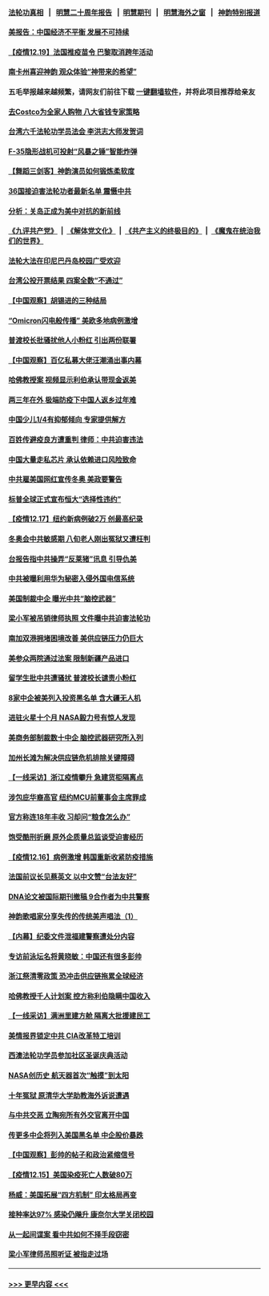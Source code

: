 #### [法轮功真相](https://github.com/gfw-breaker/truth/blob/master/README.md?t=0) &nbsp;&nbsp;|&nbsp;&nbsp; [明慧二十周年报告](https://github.com/gfw-breaker/mh-reports/blob/master/README.md?t=0) &nbsp;&nbsp;|&nbsp;&nbsp;[明慧期刊](https://github.com/gfw-breaker/mh-qikan) &nbsp;&nbsp;|&nbsp;&nbsp; [明慧海外之窗](https://github.com/gfw-breaker/mh-news/blob/master/README.md?t=0) &nbsp;&nbsp;|&nbsp;&nbsp; [神韵特别报道](https://github.com/gfw-breaker/mh-news/blob/master/shenyun.md?t=0)
#### [美报告：中国经济不平衡 发展不可持续](../pages/nf4514/n13433684.md?t=12200500) 
#### [【疫情12.19】法国推疫苗令 巴黎取消跨年活动](../pages/nf4514/n13446348.md?t=12200500) 
#### [南卡州喜迎神韵 观众体验“神带来的希望”](../pages/nf4514/n13446209.md?t=12200500) 
#### 五毛举报越来越频繁，请网友们前往下载 [一键翻墙软件](https://github.com/gfw-breaker/ssr-accounts)，并将此项目推荐给亲友
#### [去Costco为全家人购物 八大省钱专家策略](../pages/nf4514/n13442879.md?t=12200500) 
#### [台湾六千法轮功学员法会 李洪志大师发贺词](../pages/nf4514/n13445742.md?t=12200500) 
#### [F-35隐形战机可投射“风暴之锤”智能炸弹](../pages/nf4514/n13440113.md?t=12200500) 
#### [【舞蹈三剑客】神韵演员如何锻炼柔软度](../pages/nf4514/n13445808.md?t=12200500) 
#### [36国接迫害法轮功者最新名单 震慑中共](../pages/nf4514/n13445909.md?t=12200500) 
#### [分析：关岛正成为美中对抗的新前线](../pages/nf4514/n13445807.md?t=12200500) 
#### [《九评共产党》](https://github.com/begood0513/9ping.md/blob/master/README.md) &nbsp;|&nbsp; [《解体党文化》](../../../../jtdwh.md/blob/master/README.md)  &nbsp;|&nbsp; [《共产主义的终极目的》](../../../../gczydzjmd.md/blob/master/README.md) &nbsp;|&nbsp; [《魔鬼在统治我们的世界》](../../../../mgztzwmdsj.md/blob/master/README.md) 
#### [法轮大法在印尼巴丹岛校园广受欢迎](../pages/nf4514/n13445740.md?t=12200500) 
#### [台湾公投开票结果 四案全数“不通过”](../pages/nf4514/n13445539.md?t=12200500) 
#### [【中国观察】胡锡进的三种结局](../pages/nf4514/n13445040.md?t=12200500) 
#### [“Omicron闪电般传播” 美欧多地病例激增](../pages/nf4514/n13445410.md?t=12200500) 
#### [普渡校长批骚扰他人小粉红 引出两份联署](../pages/nf4514/n13444812.md?t=12200500) 
#### [【中国观察】百亿私募大佬汪潮涌出事内幕](../pages/nf4514/n13444561.md?t=12200500) 
#### [哈佛教授案 视频显示利伯承认带现金返美](../pages/nf4514/n13444553.md?t=12200500) 
#### [两三年在外 极端防疫下中国人返乡过年难](../pages/nf4514/n13441940.md?t=12200500) 
#### [中国少儿1/4有抑郁倾向 专家提供解方](../pages/nf4514/n13444593.md?t=12200500) 
#### [百姓传避疫良方遭重判 律师：中共迫害违法](../pages/nf4514/n13443532.md?t=12200500) 
#### [中国大量走私芯片 承认依赖进口风险致命](../pages/nf4514/n13444531.md?t=12200500) 
#### [中共雇美国网红宣传冬奥 美政要警告](../pages/nf4514/n13443965.md?t=12200500) 
#### [标普全球正式宣布恒大“选择性违约”](../pages/nf4514/n13443675.md?t=12200500) 
#### [【疫情12.17】纽约新病例破2万 创最高纪录](../pages/nf4514/n13443310.md?t=12200500) 
#### [冬奥会中共敏感期 八旬老人刚出冤狱又遭枉判](../pages/nf4514/n13441478.md?t=12200500) 
#### [台报告指中共操弄“反莱猪”讯息 引导仇美](../pages/nf4514/n13442394.md?t=12200500) 
#### [中共被曝利用华为秘密入侵外国电信系统](../pages/nf4514/n13442819.md?t=12200500) 
#### [美国制裁中企 曝光中共“脑控武器”](../pages/nf4514/n13442627.md?t=12200500) 
#### [梁小军被吊销律师执照 文件曝中共迫害法轮功](../pages/nf4514/n13442432.md?t=12200500) 
#### [南加双港拥堵困境改善 美供应链压力仍巨大](../pages/nf4514/n13442436.md?t=12200500) 
#### [美参众两院通过法案 限制新疆产品进口](../pages/nf4514/n13442164.md?t=12200500) 
#### [留学生批中共遭骚扰 普渡校长谴责小粉红](../pages/nf4514/n13442278.md?t=12200500) 
#### [8家中企被美列入投资黑名单 含大疆无人机](../pages/nf4514/n13442272.md?t=12200500) 
#### [进驻火星十个月 NASA毅力号有惊人发现](../pages/nf4514/n13441737.md?t=12200500) 
#### [美商务部制裁数十中企 脑控武器研究所入列](../pages/nf4514/n13441874.md?t=12200500) 
#### [加州长滩为解决供应链危机排除关键障碍](../pages/nf4514/n13441735.md?t=12200500) 
#### [【一线采访】浙江疫情攀升 急建货柜隔离点](../pages/nf4514/n13441429.md?t=12200500) 
#### [涉包庇华裔高官 纽约MCU前董事会主席罪成](../pages/nf4514/n13440587.md?t=12200500) 
#### [官方称连18年丰收 习却问“粮食怎么办”](../pages/nf4514/n13441625.md?t=12200500) 
#### [饱受酷刑折磨 原外企质量总监谈受迫害经历](../pages/nf4514/n13438937.md?t=12200500) 
#### [【疫情12.16】病例激增 韩国重新收紧防疫措施](../pages/nf4514/n13441168.md?t=12200500) 
#### [法国前议长见蔡英文 以中文赞“台法友好”](../pages/nf4514/n13440862.md?t=12200500) 
#### [DNA论文被国际期刊撤稿 9合作者为中共警察](../pages/nf4514/n13440430.md?t=12200500) 
#### [神韵歌唱家分享失传的传统美声唱法（1）](../pages/nf4514/n13439811.md?t=12200500) 
#### [【内幕】纪委文件泄福建警察遭处分内容](../pages/nf4514/n13440325.md?t=12200500) 
#### [专访前泳坛名将黄晓敏：中国还有很多彭帅](../pages/nf4514/n13440152.md?t=12200500) 
#### [浙江祭清零政策 恐冲击供应链拖累全球经济](../pages/nf4514/n13440020.md?t=12200500) 
#### [哈佛教授千人计划案 控方称利伯隐瞒中国收入](../pages/nf4514/n13439959.md?t=12200500) 
#### [【一线采访】满洲里建方舱 隔离大批援建民工](../pages/nf4514/n13439499.md?t=12200500) 
#### [美情报界锁定中共 CIA改革特工培训](../pages/nf4514/n13439659.md?t=12200500) 
#### [西澳法轮功学员参加社区圣诞庆典活动](../pages/nf4514/n13439323.md?t=12200500) 
#### [NASA创历史 航天器首次“触摸”到太阳](../pages/nf4514/n13439237.md?t=12200500) 
#### [十年冤狱 原清华大学助教海外诉说遭遇](../pages/nf4514/n13436648.md?t=12200500) 
#### [与中共交恶 立陶宛所有外交官离开中国](../pages/nf4514/n13439043.md?t=12200500) 
#### [传更多中企将列入美国黑名单 中企股价暴跌](../pages/nf4514/n13438939.md?t=12200500) 
#### [【中国观察】彭帅的帖子和政治紧缩信号](../pages/nf4514/n13438720.md?t=12200500) 
#### [【疫情12.15】美国染疫死亡人数破80万](../pages/nf4514/n13438747.md?t=12200500) 
#### [杨威：美国拓展“四方机制”  印太格局再变](../pages/nf4514/n13437988.md?t=12200500) 
#### [接种率达97% 感染仍飚升 康奈尔大学关闭校园](../pages/nf4514/n13437672.md?t=12200500) 
#### [从一起间谍案 看中共如何不择手段窃密](../pages/nf4514/n13437611.md?t=12200500) 
#### [梁小军律师吊照听证 被指走过场](../pages/nf4514/n13437662.md?t=12200500) 

----
#### [ >>> 更早内容 <<< ](../indexes/nf4514-earlier.md)
